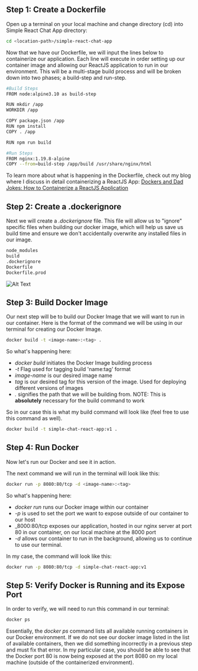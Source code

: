 ## Step 1: Create a Dockerfile

Open up a terminal on your local machine and change directory (cd) into Simple React Chat App directory:

```bash
cd <location-path>/simple-react-chat-app
```

Now that we have our Dockerfile, we will input the lines below to containerize our application. Each line will execute in order setting up our container image and allowing our ReactJS application to run in our environment. This will be a multi-stage build process and will be broken down into two phases; a build-step and run-step. 

```bash
#Build Steps
FROM node:alpine3.10 as build-step

RUN mkdir /app
WORKDIR /app

COPY package.json /app
RUN npm install
COPY . /app

RUN npm run build

#Run Steps
FROM nginx:1.19.8-alpine  
COPY --from=build-step /app/build /usr/share/nginx/html
```

To learn more about what is happening in the Dockerfile, check out my blog where I discuss in detail containerizing a ReactJS App: [Dockers and Dad Jokes: How to Containerize a ReactJS Application](https://ibm.biz/how-to-containerize-react-app-031821-bradstondev)

## Step 2: Create a .dockerignore

Next we will create a _.dockerignore_ file. This file will allow us to "ignore" specific files when building our docker image, which will help us save us build time and ensure we don't accidentally overwrite any installed files in our image.

```bash
node_modules
build
.dockerignore
Dockerfile
Dockerfile.prod
```
![Alt Text](https://dev-to-uploads.s3.amazonaws.com/uploads/articles/q3pwabyxv7p1h5mr1zae.png)

## Step 3: Build Docker Image

Our next step will be to build our Docker Image that we will want to run in our container. Here is the format of the command we will be using in our terminal for creating our Docker Image. 

```bash
docker build -t <image-name>:<tag> .
```
So what's happening here:
* _docker build_ initiates the Docker Image building process
* _-t_ Flag used for tagging build 'name:tag' format
* _image-name_ is our desired image name
* _tag_ is our desired tag for this version of the image. Used for deploying different versions of images
* _._ signifies the path that we will be building from. NOTE: This is **absolutely** necessary for the build command to work


So in our case this is what my build command will look like (feel free to use this command as well). 

```bash
docker build -t simple-chat-react-app:v1 .
```

## Step 4: Run Docker

Now let's run our Docker and see it in action.

The next command we will run in the terminal will look like this:

```bash
docker run -p 8080:80/tcp -d <image-name>:<tag>
```

So what's happening here:
* _docker run_ runs our Docker image within our container
* _-p_ is used to set the port we want to expose outside of our container to our host
* _8000:80/tcp exposes our application, hosted in our nginx server at port 80 in our container, on our local machine at the 8000 port
* _-d_ allows our container to run in the background, allowing us to continue to use our terminal.

In my case, the command will look like this:

```bash
docker run -p 8080:80/tcp -d simple-chat-react-app:v1
```

## Step 5: Verify Docker is Running and its Expose Port

 In order to verify, we will need to run this command in our terminal:

```bash
docker ps
```

Essentially, the _docker ps_ command lists all available running containers in our Docker environment. If we do not see our docker image listed in the list of available containers, then we did something incorrectly in a previous step and must fix that error. In my particular case, you should be able to see that the Docker port 80 is now being exposed at the port 8080 on my local machine (outside of the containerized environment).